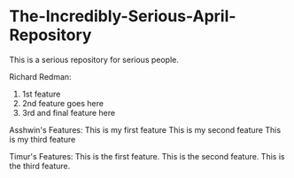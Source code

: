 # The-Incredibly-Serious-April-Repository
This is a serious repository for serious people.

Richard Redman:
1. 1st feature
2. 2nd feature goes here
3. 3rd and final feature here

Asshwin's Features:
This is my first feature
This is my second feature
This is my third feature

Timur's Features:
This is the first feature.
This is the second feature.
This is the third feature.